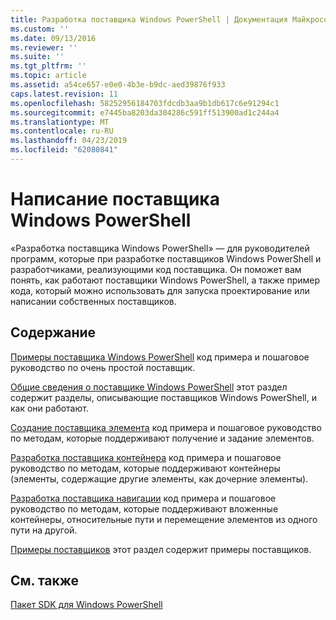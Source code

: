 ```yaml
---
title: Разработка поставщика Windows PowerShell | Документация Майкрософт
ms.custom: ''
ms.date: 09/13/2016
ms.reviewer: ''
ms.suite: ''
ms.tgt_pltfrm: ''
ms.topic: article
ms.assetid: a54ce657-e0e0-4b3e-b9dc-aed39876f933
caps.latest.revision: 11
ms.openlocfilehash: 58252956184703fdcdb3aa9b1db617c6e91294c1
ms.sourcegitcommit: e7445ba8203da304286c591ff513900ad1c244a4
ms.translationtype: MT
ms.contentlocale: ru-RU
ms.lasthandoff: 04/23/2019
ms.locfileid: "62080841"
---
```

# <a name="writing-a-windows-powershell-provider"></a>Написание поставщика Windows PowerShell

«Разработка поставщика Windows PowerShell» — для руководителей программ, которые при разработке поставщиков Windows PowerShell и разработчиками, реализующими код поставщика. Он поможет вам понять, как работают поставщики Windows PowerShell, а также пример кода, который можно использовать для запуска проектирование или написании собственных поставщиков.

## <a name="in-this-section"></a>Содержание

[Примеры поставщика Windows PowerShell](./windows-powershell-provider-quickstart.md) код примера и пошаговое руководство по очень простой поставщик.

[Общие сведения о поставщике Windows PowerShell](./windows-powershell-provider-overview.md) этот раздел содержит разделы, описывающие поставщиков Windows PowerShell, и как они работают.

[Создание поставщика элемента](./writing-an-item-provider.md) код примера и пошаговое руководство по методам, которые поддерживают получение и задание элементов.

[Разработка поставщика контейнера](./writing-a-container-provider.md) код примера и пошаговое руководство по методам, которые поддерживают контейнеры (элементы, содержащие другие элементы, как дочерние элементы).

[Разработка поставщика навигации](./writing-a-navigation-provider.md) код примера и пошаговое руководство по методам, которые поддерживают вложенные контейнеры, относительные пути и перемещение элементов из одного пути на другой.

[Примеры поставщиков](./provider-samples.md) этот раздел содержит примеры поставщиков.

## <a name="see-also"></a>См. также

[Пакет SDK для Windows PowerShell](../windows-powershell-reference.md)